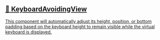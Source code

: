 ## [📄️<!-- --> <!-- -->KeyboardAvoidingView](/react-native-keyboard-controller/pr-preview/pr-1043/docs/api/components/keyboard-avoiding-view.md)

[This component will automatically adjust its height, position, or bottom padding based on the keyboard height to remain visible while the virtual keyboard is displayed.](/react-native-keyboard-controller/pr-preview/pr-1043/docs/api/components/keyboard-avoiding-view.md)
